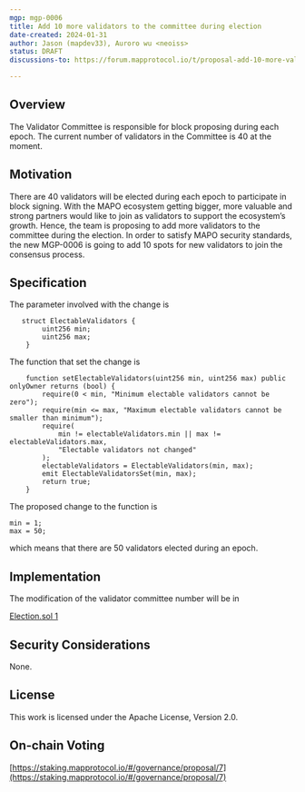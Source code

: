 ```yaml
---
mgp: mgp-0006
title: Add 10 more validators to the committee during election
date-created: 2024-01-31
author: Jason (mapdev33), Auroro wu <neoiss>
status: DRAFT
discussions-to: https://forum.mapprotocol.io/t/proposal-add-10-more-validators-to-the-committee-during-election-2024-01-a-001/5045

---
```


## Overview

The Validator Committee is responsible for block proposing during each epoch. The current number of validators in the Committee is 40 at the moment.

## Motivation

There are 40 validators will be elected during each epoch to participate in block signing. With the MAPO ecosystem getting bigger, more valuable and strong partners would like to join as validators to support the ecosystem’s growth. Hence, the team is proposing to add more validators to the committee during the election. In order to satisfy MAPO security standards, the new MGP-0006 is going to add 10 spots for new validators to join the consensus process.

## Specification

The parameter involved with the change is

```nohighlight
   struct ElectableValidators {
        uint256 min;
        uint256 max;
    }
```

The function that set the change is

```nohighlight
    function setElectableValidators(uint256 min, uint256 max) public onlyOwner returns (bool) {
        require(0 < min, "Minimum electable validators cannot be zero");
        require(min <= max, "Maximum electable validators cannot be smaller than minimum");
        require(
            min != electableValidators.min || max != electableValidators.max,
            "Electable validators not changed"
        );
        electableValidators = ElectableValidators(min, max);
        emit ElectableValidatorsSet(min, max);
        return true;
    }
```

The proposed change to the function is

```nohighlight
min = 1;
max = 50;
```

which means that there are 50 validators elected during an epoch.

## Implementation

The modification of the validator committee number will be in

[Election.sol 1](https://github.com/mapprotocol/atlas-contracts/blob/main/contracts/governance/Election.sol)

## Security Considerations

None.

## License

This work is licensed under the Apache License, Version 2.0.

## On-chain Voting

[https://staking.mapprotocol.io/#/governance/proposal/7](https://staking.mapprotocol.io/#/governance/proposal/7)

